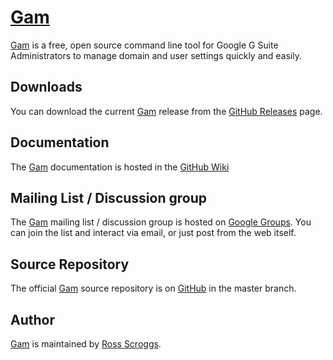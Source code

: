 [Gam]
============================
[Gam] is a free, open source command line tool for Google G Suite Administrators to manage domain and user settings quickly and easily.

Downloads
---------
You can download the current [Gam] release from the [GitHub Releases] page.

Documentation
------------------
The [Gam] documentation is hosted in the [GitHub Wiki]

Mailing List / Discussion group
-------------------------------
The [Gam] mailing list / discussion group is hosted on [Google Groups].  You can join the list and interact via email, or just post from the web itself.

Source Repository
-----------------
The official [Gam] source repository is on [GitHub] in the master branch.

Author
------
[Gam] is maintained by <a href="mailto:ross.scroggs@gmail.com">Ross Scroggs</a>.

[Gam]: GAM-B
[GitHub Releases]: https://github.com/taers232c/GAM-B/releases
[GitHub]: https://github.com/taers232c/GAM-B/tree/master
[GitHub Wiki]: https://github.com/jay0lee/GAM/wiki/
[Google Groups]: http://groups.google.com/group/google-apps-manager
